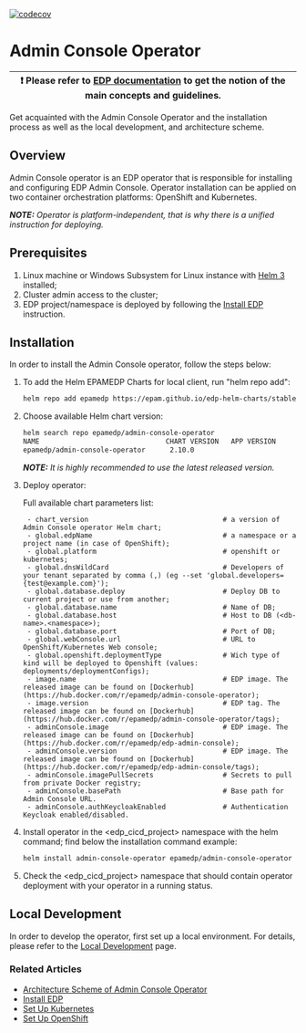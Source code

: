 [![codecov](https://codecov.io/gh/epam/edp-admin-console-operator/branch/master/graph/badge.svg?token=5EDGDQXLLA)](https://codecov.io/gh/epam/edp-admin-console-operator)

# Admin Console Operator

| :heavy_exclamation_mark: Please refer to [EDP documentation](https://epam.github.io/edp-install/) to get the notion of the main concepts and guidelines. |
| --- |

Get acquainted with the Admin Console Operator and the installation process as well as the local development, and architecture scheme.

## Overview

Admin Console operator is an EDP operator that is responsible for installing and configuring EDP Admin Console. Operator installation can be applied on two container orchestration platforms: OpenShift and Kubernetes.

_**NOTE:** Operator is platform-independent, that is why there is a unified instruction for deploying._

## Prerequisites

1. Linux machine or Windows Subsystem for Linux instance with [Helm 3](https://helm.sh/docs/intro/install/) installed;
2. Cluster admin access to the cluster;
3. EDP project/namespace is deployed by following the [Install EDP](https://epam.github.io/edp-install/operator-guide/install-edp/) instruction.

## Installation
In order to install the Admin Console operator, follow the steps below:

1. To add the Helm EPAMEDP Charts for local client, run "helm repo add":
     ```bash
     helm repo add epamedp https://epam.github.io/edp-helm-charts/stable
     ```
2. Choose available Helm chart version:
     ```bash
     helm search repo epamedp/admin-console-operator
     NAME                               CHART VERSION   APP VERSION     DESCRIPTION
     epamedp/admin-console-operator      2.10.0                          Helm chart for Golang application/service deplo...
     ```

    _**NOTE:** It is highly recommended to use the latest released version._

3. Deploy operator:

   Full available chart parameters list:
   ```
    - chart_version                                 # a version of Admin Console operator Helm chart;
    - global.edpName                                # a namespace or a project name (in case of OpenShift);
    - global.platform                               # openshift or kubernetes;
    - global.dnsWildCard                            # Developers of your tenant separated by comma (,) (eg --set 'global.developers={test@example.com}');
    - global.database.deploy                        # Deploy DB to current project or use from another;
    - global.database.name                          # Name of DB;
    - global.database.host                          # Host to DB (<db-name>.<namespace>);
    - global.database.port                          # Port of DB;
    - global.webConsole.url                         # URL to OpenShift/Kubernetes Web console;
    - global.openshift.deploymentType               # Wich type of kind will be deployed to Openshift (values: deployments/deploymentConfigs);
    - image.name                                    # EDP image. The released image can be found on [Dockerhub](https://hub.docker.com/r/epamedp/admin-console-operator);
    - image.version                                 # EDP tag. The released image can be found on [Dockerhub](https://hub.docker.com/r/epamedp/admin-console-operator/tags);
    - adminConsole.image                            # EDP image. The released image can be found on [Dockerhub](https://hub.docker.com/r/epamedp/edp-admin-console);
    - adminConsole.version                          # EDP image. The released image can be found on [Dockerhub](https://hub.docker.com/r/epamedp/edp-admin-console/tags);
    - adminConsole.imagePullSecrets                 # Secrets to pull from private Docker registry;
    - adminConsole.basePath                         # Base path for Admin Console URL.
    - adminConsole.authKeycloakEnabled              # Authentication Keycloak enabled/disabled.
   ```

4. Install operator in the <edp_cicd_project> namespace with the helm command; find below the installation command example:
    ```bash
    helm install admin-console-operator epamedp/admin-console-operator --version <chart_version> --namespace <edp_cicd_project> --set name=admin-console-operator --set global.edpName=<edp_cicd_project> --set global.platform=<platform_type>
    ```
5. Check the <edp_cicd_project> namespace that should contain operator deployment with your operator in a running status.

## Local Development

In order to develop the operator, first set up a local environment. For details, please refer to the [Local Development](documentation/local_development.md) page.

### Related Articles

- [Architecture Scheme of Admin Console Operator](documentation/arch.md)
- [Install EDP](https://epam.github.io/edp-install/operator-guide/install-edp/)
- [Set Up Kubernetes](https://epam.github.io/edp-install/operator-guide/kubernetes-cluster-settings/)
- [Set Up OpenShift](https://epam.github.io/edp-install/operator-guide/openshift-cluster-settings/)
